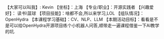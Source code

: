 【大家可以叫我】: Kevin
【坐标】：上海
【专业/职业】：开源实践者
【兴趣爱好】： 读书\篮球
【项目技能】：啥都不会,所以来学习,LOL
【组队情况】：OpenHydra
【本课程学习基础】：CV、NLP、LLM
【本期活动目标】：看看是不是可以给OpenHydra开源项目练个小机器人问答,顺带走一遍课程借鉴一下AI教学的坑.
